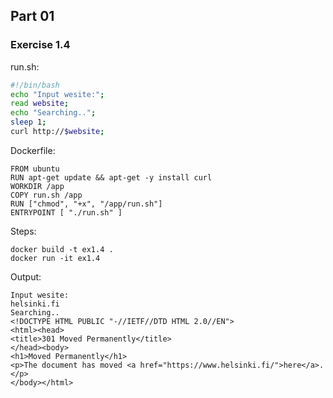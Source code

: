 ## Part 01

### Exercise 1.4

run.sh:
```sh
#!/bin/bash
echo "Input wesite:";
read website;
echo "Searching..";
sleep 1;
curl http://$website;
```

Dockerfile:
```
FROM ubuntu
RUN apt-get update && apt-get -y install curl
WORKDIR /app
COPY run.sh /app
RUN ["chmod", "+x", "/app/run.sh"]
ENTRYPOINT [ "./run.sh" ]
```

Steps:
```
docker build -t ex1.4 .
docker run -it ex1.4
```

Output:
```
Input wesite:
helsinki.fi
Searching..
<!DOCTYPE HTML PUBLIC "-//IETF//DTD HTML 2.0//EN">
<html><head>
<title>301 Moved Permanently</title>
</head><body>
<h1>Moved Permanently</h1>
<p>The document has moved <a href="https://www.helsinki.fi/">here</a>.</p>
</body></html>
```